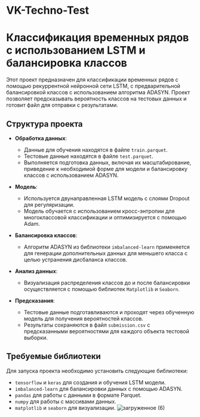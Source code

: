 # VK-Techno-Test
# Классификация временных рядов с использованием LSTM и балансировка классов

Этот проект предназначен для классификации временных рядов с помощью рекуррентной нейронной сети LSTM, с предварительной балансировкой классов с использованием алгоритма ADASYN. Проект позволяет предсказывать вероятность классов на тестовых данных и готовит файл для отправки с результатами.

## Структура проекта

- **Обработка данных**:
  - Данные для обучения находятся в файле `train.parquet`.
  - Тестовые данные находятся в файле `test.parquet`.
  - Выполняется подготовка данных, включая их масштабирование, приведение к необходимой форме для модели и балансировку классов с использованием ADASYN.
  
- **Модель**:
  - Используется двунаправленная LSTM модель с слоями Dropout для регуляризации.
  - Модель обучается с использованием кросс-энтропии для многоклассовой классификации и оптимизируется с помощью Adam.

- **Балансировка классов**:
  - Алгоритм ADASYN из библиотеки `imbalanced-learn` применяется для генерации дополнительных данных для меньшего класса с целью устранения дисбаланса классов.

- **Анализ данных**:
  - Визуализация распределения классов до и после балансировки осуществляется с помощью библиотек `Matplotlib` и `Seaborn`.

- **Предсказания**:
  - Тестовые данные подготавливаются и проходят через обученную модель для получения вероятностей классов.
  - Результаты сохраняются в файл `submission.csv` с предсказанными вероятностями для каждого объекта тестовой выборки.

## Требуемые библиотеки

Для запуска проекта необходимо установить следующие библиотеки:

- `tensorflow` и `keras` для создания и обучения LSTM модели.
- `imbalanced-learn` для балансировки данных с помощью ADASYN.
- `pandas` для работы с данными в формате Parquet.
- `numpy` для работы с массивами данных.
- `matplotlib` и `seaborn` для визуализации.
  ![загруженное (6)](https://github.com/user-attachments/assets/21096993-7b6c-4ddd-98fc-38ab80102334)

